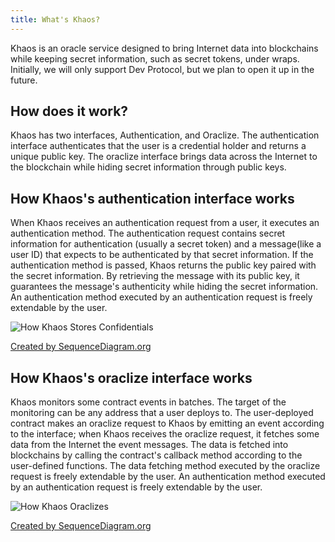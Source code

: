 ```yaml
---
title: What's Khaos?
---
```


Khaos is an oracle service designed to bring Internet data into blockchains while keeping secret information, such as secret tokens, under wraps. Initially, we will only support Dev Protocol, but we plan to open it up in the future.

## How does it work?

Khaos has two interfaces, Authentication, and Oraclize. The authentication interface authenticates that the user is a credential holder and returns a unique public key. The oraclize interface brings data across the Internet to the blockchain while hiding secret information through public keys.

## How Khaos's authentication interface works

When Khaos receives an authentication request from a user, it executes an authentication method. The authentication request contains secret information for authentication (usually a secret token) and a message(like a user ID) that expects to be authenticated by that secret information. If the authentication method is passed, Khaos returns the public key paired with the secret information. By retrieving the message with its public key, it guarantees the message's authenticity while hiding the secret information. An authentication method executed by an authentication request is freely extendable by the user.

![How Khaos Stores Confidentials](/img/khaos/how-khaos-stores-confidentials.png)

[Created by SequenceDiagram.org](https://sequencediagram.org/index.html#initialData=C4S2BsFMAIAkHsDu0DSALAhvAztAysPAE6S4DC8AdgGYgAmkloG42AUGwCICCADr9ABiRKsEZ0AtAD5APBuAYffRZceSEQBuqgFwAlSAEcArqWC4MB4GkagAxhlBU2leGOjwNRaPMU58q95u5zNEpoAFtIC3g6XAAjAE9oA2xVCUgADzFKBjpoNi9MHxV1FKkASSZVSgidfSNsYDZysSIq4Gl8pV9iohrsXipkx2cYN1VPBQLlPy0CYhhrKloGJhAWPInOovdpHn4hEQqsmuADFtxeDBASHN4DGPAQa2gAa0g4oA)

## How Khaos's oraclize interface works

Khaos monitors some contract events in batches. The target of the monitoring can be any address that a user deploys to. The user-deployed contract makes an oraclize request to Khaos by emitting an event according to the interface; when Khaos receives the oraclize request, it fetches some data from the Internet the event messages. The data is fetched into blockchains by calling the contract's callback method according to the user-defined functions. The data fetching method executed by the oraclize request is freely extendable by the user. An authentication method executed by an authentication request is freely extendable by the user.

![How Khaos Oraclizes](/img/khaos/how-khaos-oraclizes.png)

[Created by SequenceDiagram.org](https://sequencediagram.org/index.html#initialData=C4S2BsFMAIAkHsDu0DSALAhvAztA8gE4YDG4IAXpNgFDUAiAggA5PQBiB8AdsJFwCYBaAHwBhbsCLFg2AFwAlSAEcArlRnR+GYBmgAzSMGJpqAI3gAPaPABukAtHE8pM2QFEAtmFnQABgEU1AgBPX2hIOx5qcHh4VgBZbjB4Bwi+GWpAHg3AGH30LFwAZXs7AhEnSRJXNkNjaGALanKXbBEcvJxoIoIShUMVAi5ceuo+fizczA6ukpEASR57LkNe1XVqed4Bw1aJ-M7i+17sJm5sSHH2woPSsQlm2VEMcHBTEgBrRrvKluFGFnZOAsBL1gP1BvoamhIPxNNoMNQgA)
